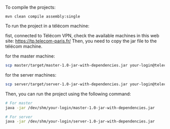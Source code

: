 To compile the projects:

```
mvn clean compile assembly:single
```

To run the project in a télécom machine:

fist, connected to Télécom VPN, check the available machines in this web site: https://tp.telecom-paris.fr/ 
Then, you need to copy the jar file to the télécom machine.


for the master machine:

```bash
scp master/target/master-1.0-jar-with-dependencies.jar your-login@telecom-machine:/dev/shm/your-login
```

for the server machines:

```bash
scp server/target/server-1.0-jar-with-dependencies.jar your-login@telecom-machine:/dev/shm/your-login
```

Then, you can run the project using the following command:

```bash
# For master
java -jar /dev/shm/your-login/master-1.0-jar-with-dependencies.jar

# For server
java -jar /dev/shm/your-login/server-1.0-jar-with-dependencies.jar
```
